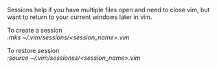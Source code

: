 Sessions help if you have multiple files open and need to close vim, but want to
return to your current windows later in vim.

To create a session<br>
*:mks ~/.vim/sessions/<session_name>.vim*

To restore session<br>
*:source ~/.vim/sessionss/<session_name>.vim*
